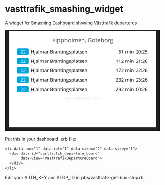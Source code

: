 # vasttrafik_smashing_widget
A widget for Smashing Dashboard showing Västtrafik departures

![screenshot](screenshot.png?raw=true "screenshot")

Put this in your dashboard .erb file:
```
<li data-row="1" data-col="1" data-sizex="2" data-sizey="1">
  <div data-id="vasttrafik_departure_board"
       data-view="VasttrafikDepartureBoard">
  </div>
</li>
```

Edit your AUTH_KEY and STOP_ID in jobs/vasttrafik-get-bus-stop.rb
